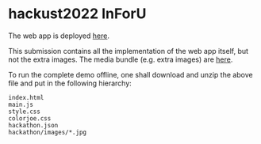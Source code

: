 # hackust2022 InForU

The web app is deployed [<u>here</u>](https://zhuangbi.student.ust.hk/hackust2022/).

This submission contains all the implementation of the web app itself,
but not the extra images.
The media bundle (e.g. extra images) are [<u>here</u>](https://zhuangbi.student.ust.hk/hackust2022/hackathon/images/images.zip).

To run the complete demo offline,
one shall download and unzip the above file and put in the following hierarchy:
```
index.html
main.js
style.css
colorjoe.css
hackathon.json
hackathon/images/*.jpg
```
